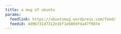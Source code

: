 ```yaml
---
title: a mug of ubuntu
params:
  feedlink: https://ubuntumug.wordpress.com/feed/
  feedid: 4d96731d7312e16f1e680dfda47f987e
---
```

